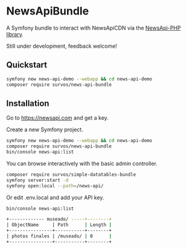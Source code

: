 # NewsApiBundle

A Symfony bundle to interact with NewsApiCDN via the [NewsApi-PHP library](https://github.com/jcobhams/newsapi-php).

Still under development, feedback welcome!  

## Quickstart
```bash
symfony new news-api-demo --webapp && cd news-api-demo
composer require survos/news-api-bundle
```


## Installation

Go to https://newsapi.com and get a key.

Create a new Symfony project.

```bash
symfony new news-api-demo --webapp && cd news-api-demo
composer require survos/news-api-bundle
bin/console news-api:list
```

You can browse interactively with the basic admin controller.

```bash
composer require survos/simple-datatables-bundle
symfony server:start -d
symfony open:local --path=/news-api/
```

Or edit .env.local and add your API key.


```bash
bin/console news-api:list 
```

```bash
+------------- museado/ -----+--------+
| ObjectName     | Path      | Length |
+----------------+-----------+--------+
| photos finales | /museado/ | 0      |
+----------------+-----------+--------+


```

